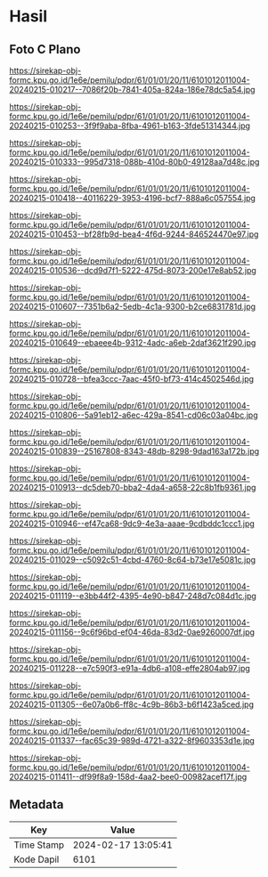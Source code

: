 # Hasil

## Foto C Plano

https://sirekap-obj-formc.kpu.go.id/1e6e/pemilu/pdpr/61/01/01/20/11/6101012011004-20240215-010217--7086f20b-7841-405a-824a-186e78dc5a54.jpg

https://sirekap-obj-formc.kpu.go.id/1e6e/pemilu/pdpr/61/01/01/20/11/6101012011004-20240215-010253--3f9f9aba-8fba-4961-b163-3fde51314344.jpg

https://sirekap-obj-formc.kpu.go.id/1e6e/pemilu/pdpr/61/01/01/20/11/6101012011004-20240215-010333--995d7318-088b-410d-80b0-49128aa7d48c.jpg

https://sirekap-obj-formc.kpu.go.id/1e6e/pemilu/pdpr/61/01/01/20/11/6101012011004-20240215-010418--40116229-3953-4196-bcf7-888a6c057554.jpg

https://sirekap-obj-formc.kpu.go.id/1e6e/pemilu/pdpr/61/01/01/20/11/6101012011004-20240215-010453--bf28fb9d-bea4-4f6d-9244-846524470e97.jpg

https://sirekap-obj-formc.kpu.go.id/1e6e/pemilu/pdpr/61/01/01/20/11/6101012011004-20240215-010536--dcd9d7f1-5222-475d-8073-200e17e8ab52.jpg

https://sirekap-obj-formc.kpu.go.id/1e6e/pemilu/pdpr/61/01/01/20/11/6101012011004-20240215-010607--7351b6a2-5edb-4c1a-9300-b2ce6831781d.jpg

https://sirekap-obj-formc.kpu.go.id/1e6e/pemilu/pdpr/61/01/01/20/11/6101012011004-20240215-010649--ebaeee4b-9312-4adc-a6eb-2daf3621f290.jpg

https://sirekap-obj-formc.kpu.go.id/1e6e/pemilu/pdpr/61/01/01/20/11/6101012011004-20240215-010728--bfea3ccc-7aac-45f0-bf73-414c4502546d.jpg

https://sirekap-obj-formc.kpu.go.id/1e6e/pemilu/pdpr/61/01/01/20/11/6101012011004-20240215-010806--5a91eb12-a6ec-429a-8541-cd06c03a04bc.jpg

https://sirekap-obj-formc.kpu.go.id/1e6e/pemilu/pdpr/61/01/01/20/11/6101012011004-20240215-010839--25167808-8343-48db-8298-9dad163a172b.jpg

https://sirekap-obj-formc.kpu.go.id/1e6e/pemilu/pdpr/61/01/01/20/11/6101012011004-20240215-010913--dc5deb70-bba2-4da4-a658-22c8b1fb9361.jpg

https://sirekap-obj-formc.kpu.go.id/1e6e/pemilu/pdpr/61/01/01/20/11/6101012011004-20240215-010946--ef47ca68-9dc9-4e3a-aaae-9cdbddc1ccc1.jpg

https://sirekap-obj-formc.kpu.go.id/1e6e/pemilu/pdpr/61/01/01/20/11/6101012011004-20240215-011029--c5092c51-4cbd-4760-8c64-b73e17e5081c.jpg

https://sirekap-obj-formc.kpu.go.id/1e6e/pemilu/pdpr/61/01/01/20/11/6101012011004-20240215-011119--e3bb44f2-4395-4e90-b847-248d7c084d1c.jpg

https://sirekap-obj-formc.kpu.go.id/1e6e/pemilu/pdpr/61/01/01/20/11/6101012011004-20240215-011156--9c6f96bd-ef04-46da-83d2-0ae9260007df.jpg

https://sirekap-obj-formc.kpu.go.id/1e6e/pemilu/pdpr/61/01/01/20/11/6101012011004-20240215-011228--e7c590f3-e91a-4db6-a108-effe2804ab97.jpg

https://sirekap-obj-formc.kpu.go.id/1e6e/pemilu/pdpr/61/01/01/20/11/6101012011004-20240215-011305--6e07a0b6-ff8c-4c9b-86b3-b6f1423a5ced.jpg

https://sirekap-obj-formc.kpu.go.id/1e6e/pemilu/pdpr/61/01/01/20/11/6101012011004-20240215-011337--fac65c39-989d-4721-a322-8f9603353d1e.jpg

https://sirekap-obj-formc.kpu.go.id/1e6e/pemilu/pdpr/61/01/01/20/11/6101012011004-20240215-011411--df99f8a9-158d-4aa2-bee0-00982acef17f.jpg


## Metadata

| Key        | Value               |
| ---------- | ------------------- |
| Time Stamp | 2024-02-17 13:05:41 |
| Kode Dapil | 6101                |



